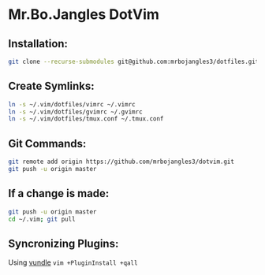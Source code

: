 # Mr.Bo.Jangles DotVim

## Installation:
```bash
git clone --recurse-submodules git@github.com:mrbojangles3/dotfiles.git ~/.vim
```

## Create Symlinks:
```bash
ln -s ~/.vim/dotfiles/vimrc ~/.vimrc
ln -s ~/.vim/dotfiles/gvimrc ~/.gvimrc
ln -s ~/.vim/dotfiles/tmux.conf ~/.tmux.conf
```

## Git Commands:
```bash
git remote add origin https://github.com/mrbojangles3/dotvim.git
git push -u origin master
```

## If a change is made:
```bash
git push -u origin master
cd ~/.vim; git pull
```

## Syncronizing Plugins:

Using [vundle](https://github.com/VundleVim/)
`vim +PluginInstall +qall`
